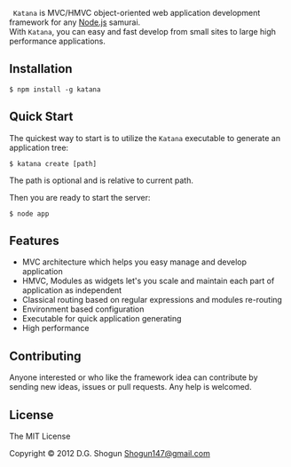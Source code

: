 ` Katana` is MVC/HMVC object-oriented web application development framework for any [Node.js](http://nodejs.org) samurai.<br>
With `Katana`, you can easy and fast develop from small sites to large high performance applications.

## Installation
  
    $ npm install -g katana

## Quick Start

The quickest way to start is to utilize the `Katana` executable to generate an application tree:

    $ katana create [path]

The path is optional and is relative to current path.

Then you are ready to start the server:

    $ node app

## Features

* MVC architecture which helps you easy manage and develop application
* HMVC, Modules as widgets let's you scale and maintain each part of application as independent
* Classical routing based on regular expressions and modules re-routing
* Environment based configuration
* Executable for quick application generating
* High performance

## Contributing
Anyone interested or who like the framework idea can contribute by sending new ideas, issues or pull requests. Any help is welcomed.

## License
The MIT License

Copyright © 2012 D.G. Shogun <Shogun147@gmail.com>
